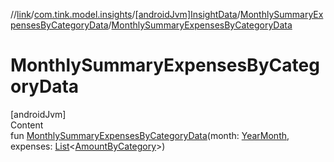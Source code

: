 //[link](../../../index.md)/[com.tink.model.insights](../../index.md)/[[androidJvm]InsightData](../index.md)/[MonthlySummaryExpensesByCategoryData](index.md)/[MonthlySummaryExpensesByCategoryData](-monthly-summary-expenses-by-category-data.md)



# MonthlySummaryExpensesByCategoryData  
[androidJvm]  
Content  
fun [MonthlySummaryExpensesByCategoryData](-monthly-summary-expenses-by-category-data.md)(month: [YearMonth](../../../com.tink.model.time/[android-jvm]-year-month/index.md), expenses: [List](https://kotlinlang.org/api/latest/jvm/stdlib/kotlin.collections/-list/index.html)<[AmountByCategory](../../../com.tink.model.relations/[android-jvm]-amount-by-category/index.md)>)  



